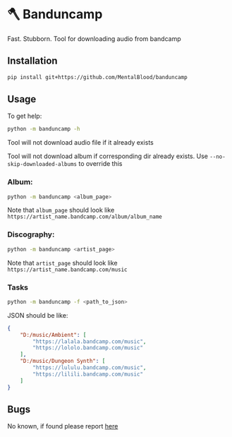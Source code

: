 # 🪓 Banduncamp

Fast. Stubborn. Tool for downloading audio from bandcamp

## Installation

```bash
pip install git+https://github.com/MentalBlood/banduncamp
```

## Usage

To get help:

```bash
python -m banduncamp -h
```

Tool will not download audio file if it already exists

Tool will not download album if corresponding dir already exists. Use `--no-skip-downloaded-albums` to override this

### Album:

```bash
python -m banduncamp <album_page>
```

Note that `album_page` should look like `https://artist_name.bandcamp.com/album/album_name`

### Discography:

```bash
python -m banduncamp <artist_page>
```

Note that `artist_page` should look like `https://artist_name.bandcamp.com/music`

### Tasks

```bash
python -m banduncamp -f <path_to_json>
```

JSON should be like:

```json
{
    "D:/music/Ambient": [
        "https://lalala.bandcamp.com/music",
        "https://lololo.bandcamp.com/music"
    ],
    "D:/music/Dungeon Synth": [
        "https://lululu.bandcamp.com/music",
        "https://lilili.bandcamp.com/music"
    ]
}
```

## Bugs

No known, if found please report [here](https://github.com/MentalBlood/banduncamp/issues)